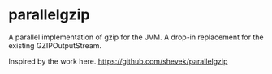 # parallelgzip

A parallel implementation of gzip for the JVM. A drop-in replacement for the existing
GZIPOutputStream.

Inspired by the work here.
https://github.com/shevek/parallelgzip


